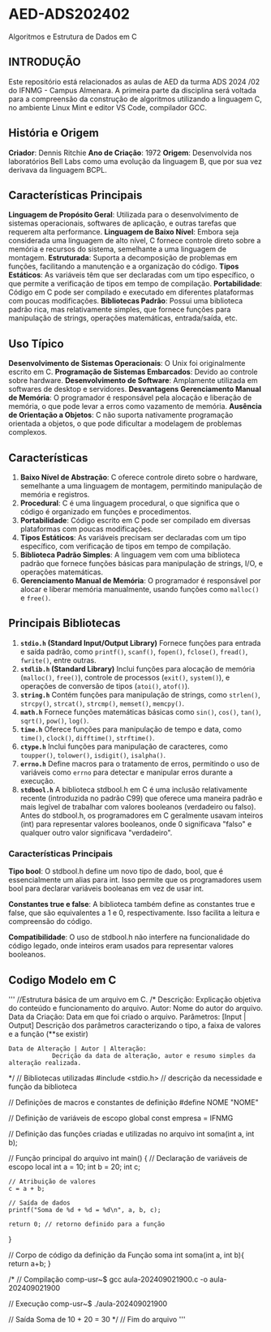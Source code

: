 # AED-ADS202402
 Algoritmos e Estrutura de Dados em C

## INTRODUÇÃO

Este repositório está relacionados as aulas de AED da turma ADS 2024 /02 do IFNMG - Campus Almenara. A primeira parte da disciplina será voltada para a compreensão da construção de algoritmos utilizando a linguagem C, no ambiente Linux Mint e editor VS Code, compilador GCC.


## História e Origem
__Criador__: Dennis Ritchie
__Ano de Criação__: 1972
__Origem__: Desenvolvida nos laboratórios Bell Labs como uma evolução da linguagem B, que por sua vez derivava da linguagem BCPL.

## Características Principais
__Linguagem de Propósito Geral__: Utilizada para o desenvolvimento de sistemas operacionais, softwares de aplicação, e outras tarefas que requerem alta performance.
__Linguagem de Baixo Nível__: Embora seja considerada uma linguagem de alto nível, C fornece controle direto sobre a memória e recursos do sistema, semelhante a uma linguagem de montagem.
__Estruturada__: Suporta a decomposição de problemas em funções, facilitando a manutenção e a organização do código.
__Tipos Estáticos__: As variáveis têm que ser declaradas com um tipo específico, o que permite a verificação de tipos em tempo de compilação.
__Portabilidade__: Código em C pode ser compilado e executado em diferentes plataformas com poucas modificações.
__Bibliotecas Padrão__: Possui uma biblioteca padrão rica, mas relativamente simples, que fornece funções para manipulação de strings, operações matemáticas, entrada/saída, etc.

## Uso Típico
__Desenvolvimento de Sistemas Operacionais__: O Unix foi originalmente escrito em C.
__Programação de Sistemas Embarcados__: Devido ao controle sobre hardware.
__Desenvolvimento de Software__: Amplamente utilizada em softwares de desktop e servidores.
__Desvantagens__
__Gerenciamento Manual de Memória__: O programador é responsável pela alocação e liberação de memória, o que pode levar a erros como vazamento de memória.
__Ausência de Orientação a Objetos__: C não suporta nativamente programação orientada a objetos, o que pode dificultar a modelagem de problemas complexos.

## Características
1. __Baixo Nível de Abstração__: C oferece controle direto sobre o hardware, semelhante a uma linguagem de montagem, permitindo manipulação de memória e registros.
2. __Procedural__: C é uma linguagem procedural, o que significa que o código é organizado em funções e procedimentos.
3. __Portabilidade__: Código escrito em C pode ser compilado em diversas plataformas com poucas modificações.
4. __Tipos Estáticos__: As variáveis precisam ser declaradas com um tipo específico, com verificação de tipos em tempo de compilação.
5. __Biblioteca Padrão Simples__: A linguagem vem com uma biblioteca padrão que fornece funções básicas para manipulação de strings, I/O, e operações matemáticas.
6. __Gerenciamento Manual de Memória__: O programador é responsável por alocar e liberar memória manualmente, usando funções como `malloc()` e `free()`.

## Principais Bibliotecas
1. __`stdio.h` (Standard Input/Output Library)__ Fornece funções para entrada e saída padrão, como `printf()`, `scanf()`, `fopen()`, `fclose()`, `fread()`, `fwrite()`, entre outras.
2. __`stdlib.h` (Standard Library)__ Inclui funções para alocação de memória (`malloc()`, `free()`), controle de processos (`exit()`, `system()`), e operações de conversão de tipos (`atoi()`, `atof()`).
3. __`string.h`__ Contém funções para manipulação de strings, como `strlen()`, `strcpy()`, `strcat()`, `strcmp()`, `memset()`, `memcpy()`.
4. __`math.h`__ Fornece funções matemáticas básicas como `sin()`, `cos()`, `tan()`, `sqrt()`, `pow()`, `log()`.
5. __`time.h`__ Oferece funções para manipulação de tempo e data, como `time()`, `clock()`, `difftime()`, `strftime()`.
6. __`ctype.h`__ Inclui funções para manipulação de caracteres, como `toupper()`, `tolower()`, `isdigit()`, `isalpha()`.
7. __`errno.h`__ Define macros para o tratamento de erros, permitindo o uso de variáveis como `errno` para detectar e manipular erros durante a execução.
8. __`stdbool.h`__ A biblioteca stdbool.h em C é uma inclusão relativamente recente (introduzida no padrão C99) que oferece uma maneira padrão e mais legível de trabalhar com valores booleanos (verdadeiro ou falso). Antes do stdbool.h, os programadores em C geralmente usavam inteiros (int) para representar valores booleanos, onde 0 significava "falso" e qualquer outro valor significava "verdadeiro".
### Características Principais
__Tipo bool__: O stdbool.h define um novo tipo de dado, bool, que é essencialmente um alias para int. Isso permite que os programadores usem bool para declarar variáveis booleanas em vez de usar int.

__Constantes true e false__: A biblioteca também define as constantes true e false, que são equivalentes a 1 e 0, respectivamente. Isso facilita a leitura e compreensão do código.

__Compatibilidade__: O uso de stdbool.h não interfere na funcionalidade do código legado, onde inteiros eram usados para representar valores booleanos.

## Codigo Modelo em C
'''
//Estrutura básica de um arquivo em C.
/*
    Descrição: Explicação objetiva do conteúdo e funcionamento do arquivo.
    Autor: Nome do autor do arquivo.
    Data da Criação: Data em que foi criado o arquivo.
    Parâmetros: [Input | Output]
                Descrição dos parâmetros caracterizando o tipo, a faixa de valores e a função (**se existir)

    Data de Alteração | Autor | Alteração:
                Decrição da data de alteração, autor e resumo simples da alteração realizada.
*/
// Bibliotecas utilizadas
#include <stdio.h> // descrição da necessidade e função da biblioteca

// Definições de macros e constantes de definição
#define NOME "NOME"

// Definição de variáveis de escopo global
const empresa = IFNMG

// Definição das funções criadas e utilizadas no arquivo
int soma(int a, int b);

// Função principal do arquivo
int main() {
    // Declaração de variáveis de escopo local
    int a = 10;
    int b = 20;
    int c;

    // Atribuição de valores
    c = a + b;

    // Saída de dados
    printf("Soma de %d + %d = %d\n", a, b, c);

    return 0; // retorno definido para a função
}

// Corpo de código da definição da Função soma
int soma(int a, int b){
    return a+b;
}

/* 
// Compilação
comp-usr~$ gcc aula-202409021900.c -o aula-202409021900

// Execução
comp-usr~$ ./aula-202409021900

// Saída
Soma de 10 + 20 = 30
*/
// Fim do arquivo
'''